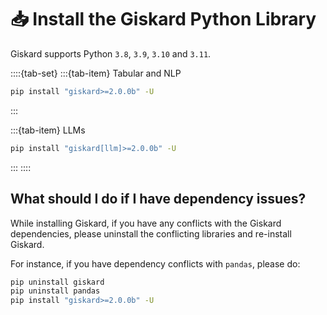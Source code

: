 # 📥 Install the Giskard Python Library

Giskard supports Python `3.8`, `3.9`, `3.10` and `3.11`.

::::{tab-set}
:::{tab-item} Tabular and NLP

```sh
pip install "giskard>=2.0.0b" -U
```

:::

:::{tab-item} LLMs

```sh
pip install "giskard[llm]>=2.0.0b" -U
```

:::
::::

## What should I do if I have dependency issues?

While installing Giskard, if you have any conflicts with the Giskard dependencies, please uninstall the conflicting libraries and re-install Giskard.

For instance, if you have dependency conflicts with `pandas`, please do:

```sh
pip uninstall giskard
pip uninstall pandas
pip install "giskard>=2.0.0b" -U
```
